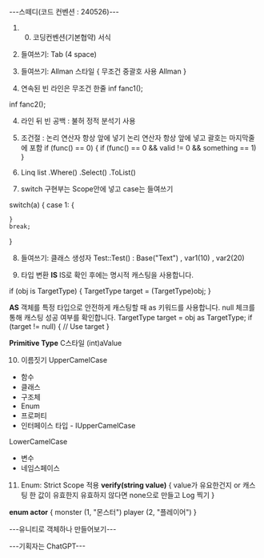 ﻿---스떼디(코드 컨벤션 : 240526)---

1. 00. 코딩컨벤션(기본협약)
서식 
1. 들여쓰기: Tab (4 space)
2. 들여쓰기: Allman 스타일
{
     무조건 중괄호 사용
     Allman
}

3. 연속된 빈 라인은 무조건 한줄
inf fanc1();

inf fanc2();
 
4. 라인 뒤 빈 공백 : 불허 
정적 분석기 사용

5. 조건절 : 논리 연산자 항상 앞에 넣기
논리 연산자 항상 앞에 넣고 괄호는 마지막줄에 포함
if (func() == 0)
{
    if (func() == 0
        && valid != 0
        && something == 1)
}

6. Linq
list
.Where()
.Select()
.ToList()

7. switch 
구현부는 Scope안에 넣고
case는 들여쓰기

switch(a)
{
    case 1:
    {

    }
    break;
}

8. 들여쓰기: 클래스 생성자
Test::Test()
        : Base("Text")
        , var1(10)
        , var2(20)

9. 타입 변환
**IS**
IS로 확인 후에는 명시적 캐스팅을 사용합니다.

if (obj is TargetType)
{
    TargetType target = (TargetType)obj;
}

**AS**
객체를 특정 타입으로 안전하게 캐스팅할 때 as 키워드를 사용합니다.
null 체크를 통해 캐스팅 성공 여부를 확인합니다.
TargetType target = obj as TargetType;
if (target != null)
{
    // Use target
}

**Primitive Type**
C스타일
(int)aValue

10. 이름짓기
UpperCamelCase 
- 함수
- 클래스
- 구조체
- Enum
- 프로퍼티
- 인터페이스 타입 - IUpperCamelCase

LowerCamelCase
- 변수
- 네임스페이스

11. Enum: Strict Scope 적용
**verify(string value)**
{
    value가 유요한건지 or 캐스팅 한 값이 유효한지
    유효하지 않다면 none으로 만들고 Log 찍기
}

**enum actor**
{
   monster (1, "몬스터")
   player (2, "플레이어")
}


---유니티로 객체하나 만들어보기---

---기획자는 ChatGPT---